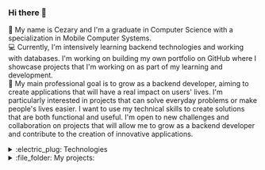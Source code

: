 ### Hi there 👋
:information_desk_person: My name is Cezary and I'm a graduate in Computer Science with a specialization in Mobile Computer Systems.  
:computer: Currently, I'm intensively learning backend technologies and working with databases. I'm working on building my own portfolio on GitHub where I showcase projects that I'm working on as part of my learning and development.  
:date: My main professional goal is to grow as a backend developer, aiming to create applications that will have a real impact on users' lives. I'm particularly interested in projects that can solve everyday problems or make people's lives easier. I want to use my technical skills to create solutions that are both functional and useful. I'm open to new challenges and collaboration on projects that will allow me to grow as a backend developer and contribute to the creation of innovative applications.

<details><summary>:electric_plug: Technologies</summary>

### Languages:
[![Languages](https://skillicons.dev/icons?i=java&theme=light)](https://skillicons.dev)

### Databases:
[![Languages](https://skillicons.dev/icons?i=mysql&theme=light)](https://skillicons.dev)

### Frameworks:
[![Frameworks](https://skillicons.dev/icons?i=spring&theme=light)](https://skillicons.dev)

### Tools:
[![Languages](https://skillicons.dev/icons?i=idea,vscode&theme=light)](https://skillicons.dev)
</details>

<details><summary>:file_folder: My projects:</summary>
<ol>
  <li>
    <b>Car Rental System [Backend] (https://github.com/Mr-Victor16/car-rental-system-spring)</b><br>
    <b>Description:</b> Project of a simple car rental system created for the purpose of learning REST API interface development<br>
    <b>Goal: </b> Creating a user-friendly platform that allows customers to easily browse available cars, make and preview reservations, while providing administrators with the tools to effectively manage cars, reservations and customers.<br>
    <b>Technologies:</b> Java, Spring Framework, Spring Boot, Spring Security, Spring Data JPA, Lombok, JWT, REST API, MySQL, Docker<br>
    <b>Status:</b> Active
</li>
  <li>
    <b>Car Rental System [Frontend] (https://github.com/Mr-Victor16/car-rental-system-react)</b><br>
    <b>Description:</b> Project of a simple car rental system created for the purpose of learning frontend development in React.js<br>
    <b>Goal: </b> Project involves developing the frontend for an application intended for a car rental management system.
    <b>Technologies:</b> React.js, MaterialUI, Axios, Redux, Node.js, Formik, Yup<br>
    <b>Status:</b> Active
  </li>
  <li>
    <b>Support Management System (https://github.com/Mr-Victor16/simple_support_management_system)</b><br>
    <b>Description:</b> Project of a simple technical support management system created for a final project in Platform Programming course at the university<br>
    <b>Technologies:</b> Java, Spring Framework, Spring Security, Thymeleaf, Bootstrap, HTML<br>
    <b>Status:</b> Planned (Future Enhancement)
  </li>
  <li>
    <b>Arduino Alarm System (https://github.com/Mr-Victor16/arduino-alarm-system)</b><br>
    <b>Description:</b> Project of a simple alarm system created for the purpose of a final project in Embedded Systems course at the university<br>
    <b>Technologies:</b> Arduino Uno, C, Tinkercad<br>
    <b>Status:</b> Planned (Future Enhancement)
  </li>
</ol>
</details>
